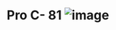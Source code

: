 # Pro C- 81 ![image](https://user-images.githubusercontent.com/90602027/189528017-31e2fd83-9756-4f1b-af88-723c83a8e847.png)
